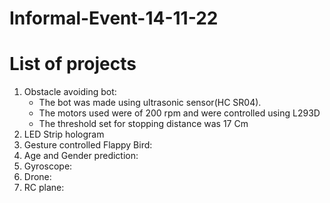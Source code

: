 # Informal-Event-14-11-22
# List of projects

1. Obstacle avoiding bot:
    - The bot was made using ultrasonic sensor(HC SR04). 
    - The motors used were of 200 rpm and were controlled using L293D
    - The threshold set for stopping distance was 17 Cm
2. LED Strip hologram
3. Gesture controlled Flappy Bird:
4. Age and Gender prediction:
5. Gyroscope:
6. Drone:
7. RC plane:

    

